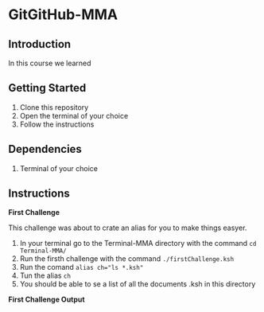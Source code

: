 # GitGitHub-MMA


## Introduction

In this course we learned 

## Getting Started

1. Clone this repository
2. Open the terminal of your choice
3. Follow the instructions

## Dependencies

1. Terminal of your choice

## Instructions

**First Challenge**

This challenge was about to crate an alias for you to make things easyer.

1. In your terminal go to the Terminal-MMA directory with the command `cd Terminal-MMA/`
2. Run the firsth challenge with the command `./firstChallenge.ksh`
3. Run the comand `alias ch="ls *.ksh"`
4. Tun the alias `ch`
5. You should be able to se a list of all the documents .ksh in this directory

**First Challenge Output**
